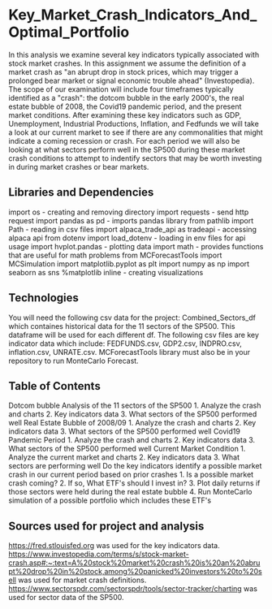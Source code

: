# Key_Market_Crash_Indicators_And_Optimal_Portfolio
In this analysis we examine several key indicators typically associated with stock market crashes. In this assignment we assume the definition of a market crash as "an abrupt drop in stock prices, which may trigger a prolonged bear market or signal economic trouble ahead" (Investopedia). The scope of our examination will include four timeframes typically identified as a "crash": the dotcom bubble in the early 2000's, the real estate bubble of 2008, the Covid19 pandemic period, and the present market conditions. After examining these key indicators such as GDP, Unemployment, Industrial Productions, Inflation, and Fedfunds we will take a look at our current market to see if there are any commonalities that might indicate a coming recession or crash. For each period we will also be looking at what sectors perform well in the SP500 during these market crash conditions to attempt to indentify sectors that may be worth investing in during market crashes or bear markets.

## Libraries and Dependencies

import os - creating and removing directory
import requests - send http request
import pandas as pd - imports pandas library
from pathlib import Path - reading in csv files
import alpaca_trade_api as tradeapi - accessing alpaca api
from dotenv import load_dotenv - loading in env files for api usage
import hvplot.pandas - plotting data
import math - provides functions that are useful for math problems
from MCForecastTools import MCSimulation
import matplotlib.pyplot as plt
import numpy as np
import seaborn as sns
%matplotlib inline - creating visualizations

## Technologies
You will need the following csv data for the project: Combined_Sectors_df which containes historical data for the 11 sectors of the SP500. This dataframe will be used for each different df. The following csv files are key indicator data which include: FEDFUNDS.csv, GDP2.csv, INDPRO.csv, inflation.csv, UNRATE.csv. MCForecastTools library must also be in your repository to run MonteCarlo Forecast.

## Table of Contents
Dotcom bubble Analysis of the 11 sectors of the SP500
    1. Analyze the crash and charts
    2. Key indicators data
    3. What sectors of the SP500 performed well
Real Estate Bubble of 2008/09
    1. Analyze the crash and charts
    2. Key indicators data
    3. What sectors of the SP500 performed well
Covid19 Pandemic Period
    1. Analyze the crash and charts
    2. Key indicators data
    3. What sectors of the SP500 performed well
Current Market Condition
    1. Analyze the current market and charts
    2. Key indicators data
    3. What sectors are performing well
Do the key indicators identify a possible market crash in our current period based on prior crashes
    1. Is a possible market crash coming?
    2. If so, What ETF's should I invest in?
    3. Plot daily returns if those sectors were held during the real estate bubble
    4. Run MonteCarlo simulation of a possible portfolio which includes these ETF's

## Sources used for project and analysis
https://fred.stlouisfed.org was used for the key indicators data.
https://www.investopedia.com/terms/s/stock-market-crash.asp#:~:text=A%20stock%20market%20crash%20is%20an%20abrupt%20drop%20in%20stock,among%20panicked%20investors%20to%20sell was used for market crash definitions.
https://www.sectorspdr.com/sectorspdr/tools/sector-tracker/charting was used for sector data of the SP500.